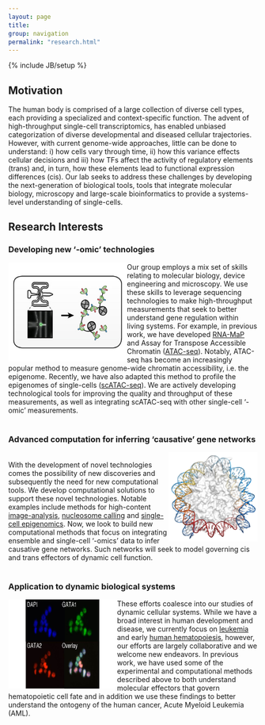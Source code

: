 ```yaml
---
layout: page
title: 
group: navigation
permalink: "research.html"
---
```

{% include JB/setup %}

Motivation
----------

The human body is comprised of a large collection of diverse cell types,
each providing a specialized and context-specific function. The advent of high-throughput
single-cell transcriptomics, has enabled unbiased categorization of diverse developmental
and diseased cellular trajectories. However, with current genome-wide approaches,
little can be done to understand: i) how cells vary through time, ii) how this variance
effects cellular decisions and iii) how TFs affect the activity of regulatory elements
(trans) and, in turn, how these elements lead to functional expression differences (cis).
Our lab seeks to address these challenges by developing the next-generation of biological
tools, tools that integrate molecular biology, microscopy and large-scale bioinformatics
to provide a systems-level understanding of single-cells.


Research Interests
------------------

<h3> Developing new ‘-omic’ technologies </h3>

<img alt="scATAC.jpg" align="left" src="media/research/scATAC.jpg" width="240" height="200"/>

Our group employs a mix set of skills relating to molecular biology, device engineering and microscopy.
We use these skills to leverage sequencing technologies to make high-throughput measurements that seek to
better understand gene regulation within living systems. For example, in previous work, we have developed
<a href="http://www.nature.com/nbt/journal/v32/n6/abs/nbt.2880.html" target="_blank">RNA-MaP</a> and
Assay for Transpose Accessible Chromatin (<a href="http://www.nature.com/nmeth/journal/v10/n12/abs/nmeth.2688.html" target="_blank">ATAC-seq</a>).
Notably, ATAC-seq has become an increasingly popular method to measure genome-wide chromatin accessibility, i.e. the epigenome.
Recently, we have also adapted this method to profile the epigenomes of single-cells
(<a href="http://www.nature.com/nature/journal/v523/n7561/full/nature14590.html" target="_blank">scATAC-seq</a>).
We are actively developing technological tools for improving the quality and throughput of these measurements,
as well as integrating scATAC-seq with other single-cell ‘-omic’ measurements.<br><br>

<h3> Advanced computation for inferring ‘causative’ gene networks </h3>

<img alt="nucleosome-small" align="right" src="media/research/nucleosome-small.jpg" width="180" height="180"/>

<br>
With the development of novel technologies comes the possibility of new discoveries and subsequently
the need for new computational tools. We develop computational solutions to support these novel technologies.
Notable examples include methods for high-content
<a href="http://www.nature.com/nbt/journal/v32/n6/abs/nbt.2880.html" target="_blank">image-analysis</a>,
<a href="http://genome.cshlp.org/content/early/2015/08/27/gr.192294.115" target="_blank">nucleosome calling</a>
and <a href="http://biorxiv.org/content/early/2017/02/21/110346" target="_blank">single-cell epigenomics</a>.
Now, we look to build new computational methods that focus on integrating ensemble and single-cell ‘-omics’ data to infer causative
gene networks. Such networks will seek to model governing cis and trans effectors of dynamic cell function.<br><br>

<h3> Application to dynamic biological systems </h3>
<img alt="GATA-variance" align="left" src="media/research/GATA-variance.jpg" width="220" height="180"/>

These efforts coalesce into our studies of dynamic cellular systems. While we have a broad interest
in  human development and disease, we currently focus on <a href="http://www.nature.com/ng/journal/v48/n10/full/ng.3646.html" target="_blank">leukemia</a> and early
<a href="http://biorxiv.org/content/early/2017/02/21/109843.1" target="_blank">human hematopoiesis</a>,
however, our efforts are largely collaborative and we welcome new endeavors. In previous work, we have used some
of the experimental and computational methods described above to both understand molecular effectors that govern
hematopoietic cell fate and in addition we use these findings to better understand the ontogeny of the human cancer,
Acute Myeloid Leukemia (AML).<br><br>
